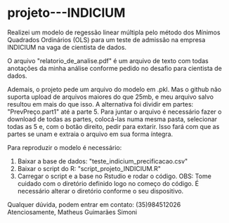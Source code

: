 # projeto---INDICIUM
Realizei um modelo de regessão linear múltipla pelo método dos Mínimos Quadrados Ordinários (OLS) para um teste de admissão na empresa INDICIUM na vaga de cientista de dados.

O arquivo "relatorio_de_analise.pdf" é um arquivo de texto com todas anotações da minha análise conforme pedido no desafio para cientista de dados.

Ademais, o projeto pede um arquivo do modelo em .pkl. Mas o github não suporta upload de arquivos maiores do que 25mb, e meu arquivo salvo resultou em mais do que isso. A alternativa foi dividir em partes: "PrevPreço.part1" até a parte 5. Para juntar o arquivo é necessário fazer o download de todas as partes, colocá-las numa mesma pasta, selecionar todas as 5 e, com o botão direito, pedir para extarir. Isso fará com que as partes se unam e extraia o arquivo em sua forma íntegra. 

Para reproduzir o modelo é necessário: 
1) Baixar a base de dados: "teste_indicium_precificacao.csv"
2) Baixar o script do R: "script_projeto_INDICIUM.R"
3) Carregar o script e a base no Rstudio e rodar o código. OBS: Tome cuidado com o diretório definido logo no começo do código.
É necessário alterar o diretório conforme o seu dispositivo.

Qualquer dúvida, podem entrar em contato: (35)984512026
Atenciosamente, 
Matheus Guimarães Simoni
